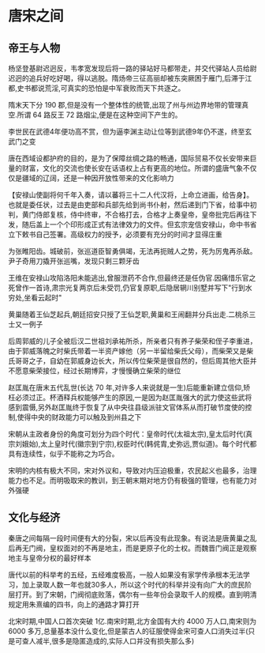 # 唐宋之间

## 帝王与人物

杨坚登基尉迟迥反，韦孝宽发现后将一路的驿站好马都带走，并交代驿站人员给尉迟迥的追兵好吃好喝，得以逃脱。隋炀帝三征高丽却被东突厥困于雁门,后滞于江都,史书都说荒淫,可真实的恐怕是中军衰败而天下共逐之。

隋末天下分 190 郡,但是没有一个整体性的统管,出现了州与州边界地带的管理真空.所谓 64 路反王 72 路烟尘,便是在这种空间下产生的。

李世民在武德4年便功高不赏，但为逼李渊主动让位等到武德9年仍不遂，终至玄武门之变

唐在西域设都护府的目的，是为了保障丝绸之路的畅通，国际贸易不仅长安带来巨量的财富，文化的交流也使长安在话语权上占有更高的地位。所谓的盛唐气象不仅仅是疆域的辽阔，还是一种因开放性带来的文化影响力

【安禄山使副将何千年入奏，请以蕃将三十二人代汉将，上命立进画，给告身】。也就是委任状，过去是由吏部和兵部先给到尚书仆射，然后递到门下省，给事中初判，黄门侍郎复核，侍中终审，不合格打去，合格才上奏皇帝，皇帝批完后再往下发，随后盖上一个个印形成正式有法律效力的文件。但玄宗宠信安禄山，命中书省立下敕书自己签署。高级权力的授予，必须要有充分的时间才显得庄重

为张睢阳齿。城破前，张巡道臣智勇俱竭，无法再扼贼人之势，死为厉鬼再杀敌。尹子奇用刀撬开张巡嘴，发现只剩三颗牙齿

王维在安禄山攻陷洛阳未能逃出,曾服泄药不合作,但最终还是任伪官.因痛惜乐官之死曾作一首诗,肃宗光复两京后未受罚,仍官复原职,后隐居辋川别墅并写下"行到水穷处,坐看云起时"

黄巢随着王仙芝起兵,朝廷招安只授了王仙芝职,黄巢和王闹翻并分兵出走.二桃杀三士又一例子

后周郭威的儿子全被后汉二世祖刘承祐所杀，所亲者只有养子柴荣和侄子李重进，由于郭威落魄之时柴氏带着一半资产嫁他（另一半留给柴氏父母），而柴荣又是柴氏哥哥之子，自幼在郭威身边长大，所以传位柴荣是很自然的，但后周其他大臣并不愿意柴荣接位，经过长期博弈，才慢慢确立柴荣的继位

赵匡胤在唐末五代乱世(长达 70 年,对许多人来说就是一生)后能重新建立信仰,矫枉必须过正。杯酒释兵权能够产生的原因,一是因为赵匡胤强大的武力使这些武将感到震慑,另外赵匡胤终于恢复了从中央往县级派驻文官体系从而打破节度使的控制,使得中央的财政能力可以触及到州县之下

宋朝从主政者身份的角度可划分为四个时代：皇帝时代(太祖太宗),皇太后时代(真宗刘娥始),太上皇时代(徽宗到宁宗),权臣时代(韩侂胄,史弥远,贾似道)。每个时代都具有连续性，似乎不能称之为巧合。

宋明的内核有极大不同，宋对外议和，导致对内压迫极重，农民起义也最多，治理能力也不足。而明吸取宋的教训，到王朝末期对地方仍有极强的管理，也有能力对外强硬

## 文化与经济

秦唐之间每隔一段时间便有大的分裂，宋以后再没有此现象。有说法是唐黄巢之乱后再无门阀，皇权面对的不再是地主，而是更原子化的士权。而魏晋门阀正是观察地主与皇帝分权的最好样本

唐代以前的科举考的五经，五经难度极高，一般人如果没有家学传承根本无法学习，加上录取人数一年也就30多人，所以这个时代的科举并没有向广大的庶民阶层打开。到了宋朝，门阀彻底败落，偶尔有一些年份会录取千人的规模。直到明清规定用朱熹编的四书，向上的通路才算打开

北宋时期,中国人口首次突破 1亿.南宋时期,北方金国有大约 4000 万人口,南宋则为 6000 多万,总量基本没什么变化,但是蒙古人的征服使得金宋可查人口消失过半(只是可查人减半,很多是隐匿造成的,实际人口并没有损失那么多)
